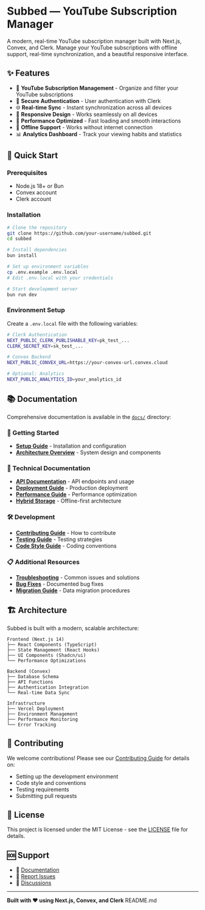# Subbed — YouTube Subscription Manager

A modern, real-time YouTube subscription manager built with Next.js, Convex, and Clerk. Manage your YouTube subscriptions with offline support, real-time synchronization, and a beautiful responsive interface.

## ✨ Features

- 🎥 **YouTube Subscription Management** - Organize and filter your YouTube subscriptions
- 🔐 **Secure Authentication** - User authentication with Clerk
- 🌐 **Real-time Sync** - Instant synchronization across all devices
- 📱 **Responsive Design** - Works seamlessly on all devices
- 🚀 **Performance Optimized** - Fast loading and smooth interactions
- 🔄 **Offline Support** - Works without internet connection
- 📊 **Analytics Dashboard** - Track your viewing habits and statistics

## 🚀 Quick Start

### Prerequisites
- Node.js 18+ or Bun
- Convex account
- Clerk account

### Installation

```bash
# Clone the repository
git clone https://github.com/your-username/subbed.git
cd subbed

# Install dependencies
bun install

# Set up environment variables
cp .env.example .env.local
# Edit .env.local with your credentials

# Start development server
bun run dev
```

### Environment Setup

Create a `.env.local` file with the following variables:

```bash
# Clerk Authentication
NEXT_PUBLIC_CLERK_PUBLISHABLE_KEY=pk_test_...
CLERK_SECRET_KEY=sk_test_...

# Convex Backend
NEXT_PUBLIC_CONVEX_URL=https://your-convex-url.convex.cloud

# Optional: Analytics
NEXT_PUBLIC_ANALYTICS_ID=your_analytics_id
```

## 📚 Documentation

Comprehensive documentation is available in the [`docs/`](./docs/) directory:

### 📖 Getting Started
- [**Setup Guide**](./docs/SETUP.md) - Installation and configuration
- [**Architecture Overview**](./docs/ARCHITECTURE.md) - System design and components

### 🔧 Technical Documentation
- [**API Documentation**](./docs/API.md) - API endpoints and usage
- [**Deployment Guide**](./docs/DEPLOYMENT.md) - Production deployment
- [**Performance Guide**](./docs/PERFORMANCE.md) - Performance optimization
- [**Hybrid Storage**](./docs/HYBRID_STORAGE.md) - Offline-first architecture

### 🛠️ Development
- [**Contributing Guide**](./docs/CONTRIBUTING.md) - How to contribute
- [**Testing Guide**](./docs/TESTING.md) - Testing strategies
- [**Code Style Guide**](./docs/CODE_STYLE.md) - Coding conventions

### 📋 Additional Resources
- [**Troubleshooting**](./docs/TROUBLESHOOTING.md) - Common issues and solutions
- [**Bug Fixes**](./docs/BUG_FIXES.md) - Documented bug fixes
- [**Migration Guide**](./docs/MIGRATION.md) - Data migration procedures

## 🏗️ Architecture

Subbed is built with a modern, scalable architecture:

```
Frontend (Next.js 14)
├── React Components (TypeScript)
├── State Management (React Hooks)
├── UI Components (Shadcn/ui)
└── Performance Optimizations

Backend (Convex)
├── Database Schema
├── API Functions
├── Authentication Integration
└── Real-time Data Sync

Infrastructure
├── Vercel Deployment
├── Environment Management
├── Performance Monitoring
└── Error Tracking
```

## 🤝 Contributing

We welcome contributions! Please see our [Contributing Guide](./docs/CONTRIBUTING.md) for details on:

- Setting up the development environment
- Code style and conventions
- Testing requirements
- Submitting pull requests

## 📄 License

This project is licensed under the MIT License - see the [LICENSE](LICENSE) file for details.

## 🆘 Support

- 📖 [Documentation](./docs/README.md)
- 🐛 [Report Issues](https://github.com/your-username/subbed/issues)
- 💬 [Discussions](https://github.com/your-username/subbed/discussions)

---

**Built with ❤️ using Next.js, Convex, and Clerk**</content>
<parameter name="filePath">README.md